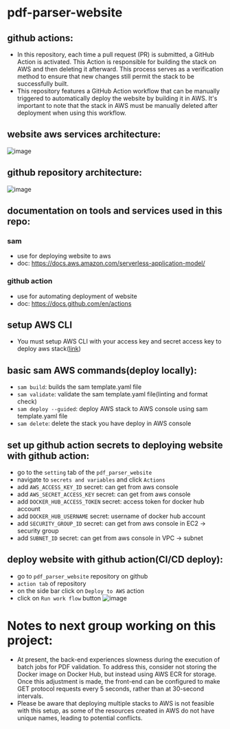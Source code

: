# pdf-parser-website

## github actions:
- In this repository, each time a pull request (PR) is submitted, a GitHub Action is activated. This Action is responsible for building the stack on AWS and then deleting it afterward. This process serves as a verification method to ensure that new changes still permit the stack to be successfully built.
- This repository features a GitHub Action workflow that can be manually triggered to automatically deploy the website by building it in AWS. It's important to note that the stack in AWS must be manually deleted after deployment when using this workflow.

## website aws services architecture:
![image](https://github.com/mnsavage/pdf_parser_website/assets/60998598/54f179c1-6d89-48af-9694-e8d2f7cdefbd)

## github repository architecture:
![image](https://github.com/mnsavage/pdf_parser_website/assets/60998598/804d2f89-7837-42d0-87e4-a2cd0ba37b50)


## documentation on tools and services used in this repo:
### sam
- use for deploying website to aws
- doc: https://docs.aws.amazon.com/serverless-application-model/
### github action
- use for automating deployment of website 
- doc: https://docs.github.com/en/actions

## setup AWS CLI
- You must setup AWS CLI with your access key and secret access key to deploy aws stack([link](https://docs.aws.amazon.com/cli/latest/userguide/cli-chap-getting-started.html))

## basic sam AWS commands(deploy locally):
- `sam build`: builds the sam template.yaml file
- `sam validate`: validate the sam template.yaml file(linting and format check)
- `sam deploy --guided`: deploy AWS stack to AWS console using sam template.yaml file
- `sam delete`: delete the stack you have deploy in AWS console

## set up github action secrets to deploying website with github action:
- go to the `setting` tab of the `pdf_parser_website`
- navigate to `secrets and variables` and click `Actions`
- add `AWS_ACCESS_KEY_ID` secret: can get from aws console
- add `AWS_SECRET_ACCESS_KEY` secret: can get from aws console
- add `DOCKER_HUB_ACCESS_TOKEN` secret: access token for docker hub account
- add `DOCKER_HUB_USERNAME` secret: username of docker hub account
- add `SECURITY_GROUP_ID` secret: can get from aws console in EC2 -> security group
- add `SUBNET_ID` secret: can get from aws console in VPC -> subnet

## deploy website with github action(CI/CD deploy):
- go to `pdf_parser_website` repository on github
- `action tab` of repository
- on the side bar click on `Deploy to AWS` action
- click on `Run work flow` button
![image](https://github.com/mnsavage/pdf_parser_website/assets/60998598/b45c82a3-f584-49c9-8298-012ea0e47fe6)

# Notes to next group working on this project:
- At present, the back-end experiences slowness during the execution of batch jobs for PDF validation. To address this, consider not storing the Docker image on Docker Hub, but instead using AWS ECR for storage. Once this adjustment is made, the front-end can be configured to make GET protocol requests every 5 seconds, rather than at 30-second intervals.
- Please be aware that deploying multiple stacks to AWS is not feasible with this setup, as some of the resources created in AWS do not have unique names, leading to potential conflicts.

